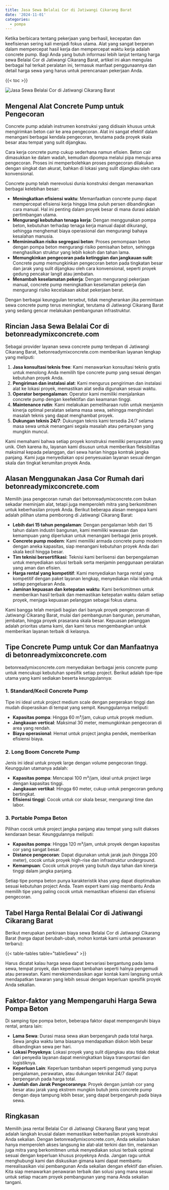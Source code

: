 ```yaml
---
title: Jasa Sewa Belalai Cor di Jatiwangi Cikarang Barat
date: '2024-11-01'
categories:
  - pompa
---
```


Ketika berbicara tentang pekerjaan yang berhasil, kecepatan dan keefisienan sering kali menjadi fokus utama. Alat yang sangat berperan dalam mempercepat hasil kerja dan mempercepat waktu kerja adalah concrete pump. Bagi Anda yang butuh informasi lebih lanjut tentang harga sewa Belalai Cor di Jatiwangi Cikarang Barat, artikel ini akan mengulas berbagai hal terkait peralatan ini, termasuk manfaat penggunaannya dan detail harga sewa yang harus untuk perencanaan pekerjaan Anda.

{{< toc >}}

![Jasa Sewa Belalai Cor di Jatiwangi Cikarang Barat](https://betoncor8.github.io/pump/concrete-pump%20(11).png)

## Mengenal Alat Concrete Pump untuk Pengecoran

Concrete pump adalah instrumen konstruksi yang didisain khusus untuk mengirimkan beton cair ke area pengecoran. Alat ini sangat efektif dalam menangani berbagai kendala pengecoran, terutama pada proyek skala besar atau tempat yang sulit dijangkau.

Cara kerja concrete pump cukup sederhana namun efisien. Beton cair dimasukkan ke dalam wadah, kemudian dipompa melalui pipa menuju area pengecoran. Proses ini memperbolehkan proses pengecoran dilakukan dengan singkat dan akurat, bahkan di lokasi yang sulit dijangkau oleh cara konvensional.

Concrete pump telah merevolusi dunia konstruksi dengan menawarkan berbagai kelebihan besar:

- **Meningkatkan efisiensi waktu**: Memanfaatkan concrete pump dapat mempercepat efisiensi kerja hingga lima puluh persen dibandingkan cara manual. Hal ini penting dalam proyek besar di mana durasi adalah pertimbangan utama.
- **Mengurangi kebutuhan tenaga kerja**: Dengan menggunakan pompa beton, kebutuhan terhadap tenaga kerja manual dapat dikurangi, sehingga menghemat biaya operasional dan mengurangi bahaya kesalahan manusia.
- **Meminimalkan risiko segregasi beton**: Proses pemompaan beton dengan pompa beton mengurangi risiko pemisahan beton, sehingga menghasilkan struktur yang lebih kokoh dan tahan lama.
- **Memungkinkan pengecoran pada ketinggian dan jangkauan sulit**: Concrete pump memungkinkan pengecoran beton pada tingkatan besar dan jarak yang sulit dijangkau oleh cara konvensional, seperti proyek gedung pencakar langit atau jembatan.
- **Menambah keselamatan pekerja**: Dengan mengurangi pekerjaan manual, concrete pump meningkatkan keselamatan pekerja dan mengurangi risiko kecelakaan akibat pekerjaan berat.

Dengan berbagai keunggulan tersebut, tidak mengherankan jika permintaan sewa concrete pump terus meningkat, terutama di Jatiwangi Cikarang Barat yang sedang gencar melakukan pembangunan infrastruktur.

## Rincian Jasa Sewa Belalai Cor di betonreadymixconcrete.com

Sebagai provider layanan sewa concrete pump terdepan di Jatiwangi Cikarang Barat, betonreadymixconcrete.com memberikan layanan lengkap yang meliputi:

1. **Jasa konsultasi teknis free**: Kami menawarkan konsultasi teknis gratis untuk menolong Anda memilih tipe concrete pump yang sesuai dengan kebutuhan proyek Anda.
2. **Pengiriman dan instalasi alat**: Kami mengurus pengiriman dan instalasi alat ke lokasi proyek, memastikan alat sedia digunakan sesuai waktu.
3. **Operator berpengalaman**: Operator kami memiliki menjalankan concrete pump dengan keefektifan dan keamanan tinggi.
4. **Maintenance rutin**: Kami melakukan pemeliharaan rutin untuk menjamin kinerja optimal peralatan selama masa sewa, sehingga menghindari masalah teknis yang dapat menghambat proyek.
5. **Dukungan teknis 24/7**: Dukungan teknis kami tersedia 24/7 selama masa sewa untuk menangani segala masalah atau pertanyaan yang mungkin muncul.

Kami memahami bahwa setiap proyek konstruksi memiliki persyaratan yang unik. Oleh karena itu, layanan kami disusun untuk memberikan fleksibilitas maksimal kepada pelanggan, dari sewa harian hingga kontrak jangka panjang. Kami juga menyediakan opsi penyesuaian layanan sesuai dengan skala dan tingkat kerumitan proyek Anda.

## Alasan Menggunakan Jasa Cor Rumah dari betonreadymixconcrete.com

Memilih jasa pengecoran rumah dari betonreadymixconcrete.com bukan sekadar meminjam alat, tetapi juga memperoleh mitra yang berkomitmen untuk keberhasilan proyek Anda. Berikut beberapa alasan mengapa kami adalah pilihan utama pemborong di Jatiwangi Cikarang Barat:

- **Lebih dari 15 tahun pengalaman**: Dengan pengalaman lebih dari 15 tahun dalam industri bangunan, kami memiliki wawasan dan kemampuan yang diperlukan untuk menangani berbagai jenis proyek.
- **Concrete pump modern**: Kami memiliki armada concrete pump modern dengan aneka kapasitas, siap menangani kebutuhan proyek Anda dari skala kecil hingga besar.
- **Tim teknisi bersertifikasi**: Teknisi kami berlisensi dan berpengalaman untuk menyediakan solusi terbaik serta menjamin penggunaan peralatan yang aman dan efisien.
- **Harga rental yang kompetitif**: Kami menyediakan harga rental yang kompetitif dengan paket layanan lengkap, menyediakan nilai lebih untuk setiap pengeluaran Anda.
- **Jaminan kepuasan dan ketepatan waktu**: Kami berkomitmen untuk memberikan hasil terbaik dan memastikan ketepatan waktu dalam setiap proyek, menjaga kepuasan pelanggan sebagai fokus utama.

Kami bangga telah menjadi bagian dari banyak proyek pengecoran di Jatiwangi Cikarang Barat, mulai dari pembangunan bangunan, perumahan, jembatan, hingga proyek prasarana skala besar. Kepuasan pelanggan adalah prioritas utama kami, dan kami terus mengembangkan untuk memberikan layanan terbaik di kelasnya.

## Tipe Concrete Pump untuk Cor dan Manfaatnya di betonreadymixconcrete.com

betonreadymixconcrete.com menyediakan berbagai jenis concrete pump untuk mencukupi kebutuhan spesifik setiap project. Berikut adalah tipe-tipe utama yang kami sediakan beserta keunggulannya:

### 1\. Standard/Kecil Concrete Pump

Tipe ini ideal untuk project medium scale dengan pergerakan tinggi dan mudah dioperasikan di tempat yang sempit. Keunggulannya meliputi:

- **Kapasitas pompa**: Hingga 60 m³/jam, cukup untuk proyek medium.
- **Jangkauan vertical**: Maksimal 30 meter, memungkinkan pengecoran di area yang rendah.
- **Biaya operasional**: Hemat untuk project jangka pendek, memberikan efisiensi biaya.

### 2\. Long Boom Concrete Pump

Jenis ini ideal untuk proyek large dengan volume pengecoran tinggi. Keunggulan utamanya adalah:

- **Kapasitas pompa**: Mencapai 100 m³/jam, ideal untuk project large dengan kapasitas tinggi.
- **Jangkauan vertikal**: Hingga 60 meter, cukup untuk pengecoran gedung bertingkat.
- **Efisiensi tinggi**: Cocok untuk cor skala besar, mengurangi time dan labor.

### 3\. Portable Pompa Beton

Pilihan cocok untuk project jangka panjang atau tempat yang sulit diakses kendaraan besar. Keunggulannya meliputi:

- **Kapasitas pompa**: Hingga 120 m³/jam, untuk proyek dengan kapasitas cor yang sangat besar.
- **Distance pengecoran**: Dapat digunakan untuk jarak jauh (hingga 200 meter), cocok untuk proyek high-rise dan infrastruktur underground.
- **Kemampuan**: Cocok untuk proyek yang butuh daya tahan dan kinerja tinggi dalam jangka panjang.

Setiap tipe pompa beton punya karakteristik khas yang dapat dioptimalkan sesuai kebutuhan project Anda. Team expert kami siap membantu Anda memilih tipe yang paling cocok untuk memastikan efisiensi dan efisiensi pengecoran.

## Tabel Harga Rental Belalai Cor di Jatiwangi Cikarang Barat

Berikut merupakan perkiraan biaya sewa Belalai Cor di Jatiwangi Cikarang Barat (harga dapat berubah-ubah, mohon kontak kami untuk penawaran terbaru):

{{< table-tables table="tableSewa" >}}

Harus dicatat kalau harga sewa dapat bervariasi bergantung pada lama sewa, tempat proyek, dan keperluan tambahan seperti halnya pengemudi atau perawatan. Kami merekomendasikan agar kontak kami langsung untuk mendapatkan tawaran yang lebih sesuai dengan keperluan spesifik proyek Anda sekalian.

## Faktor-faktor yang Mempengaruhi Harga Sewa Pompa Beton

Di samping tipe pompa beton, beberapa faktor dapat mempengaruhi biaya rental, antara lain:

- **Lama Sewa**: Durasi masa sewa akan berpengaruh pada total harga. Sewa jangka waktu lama biasanya mendapatkan diskon lebih besar dibandingkan sewa per hari.
- **Lokasi Proyeknya**: Lokasi proyek yang sulit dijangkau atau tidak dekat dari penyedia layanan dapat meningkatkan biaya transportasi dan logistiknya.
- **Keperluan Lain**: Keperluan tambahan seperti pengemudi yang punya pengalaman, perawatan, atau dukungan teknikal 24/7 dapat berpengaruh pada harga total.
- **Jumlah dan Jarak Pengecorannya**: Proyek dengan jumlah cor yang besar atau jarak yang ekstrem mungkin butuh jenis concrete pump dengan daya tampung lebih besar, yang dapat berpengaruh pada biaya sewa.

## Ringkasan

Memilih jasa rental Belalai Cor di Jatiwangi Cikarang Barat yang tepat adalah langkah krusial dalam memastikan keberhasilan proyek konstruksi Anda sekalian. Dengan betonreadymixconcrete.com, Anda sekalian bukan hanya memperoleh akses langsung ke alat-alat terkini dan tim, melainkan juga mitra yang berkomitmen untuk menyediakan solusi terbaik optimal sesuai dengan keperluan khusus proyeknya Anda. Jangan ragu untuk menghubungi kami dan diskusikan gimana kami dapat membantu merealisasikan visi pembangunan Anda sekalian dengan efektif dan efisien. Kita siap menawarkan penawaran terbaik dan solusi yang mana sesuai untuk setiap macam proyek pembangunan yang mana Anda sekalian tangani.
